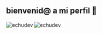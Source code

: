 <h2 align="left">bienvenid@ a mi perfil 🙂</h2>
<p><img align="left" src="https://github-readme-stats.vercel.app/api/top-langs?username=echudev&show_icons=true&theme=tokyonight&hide_border=true&locale=en&layout=compact" alt="echudev" /></p>
<p><img align="center" src="https://github-readme-stats.vercel.app/api?username=echudev&show_icons=true&theme=tokyonight&hide_border=true&locale=en" alt="echudev" /></p>
